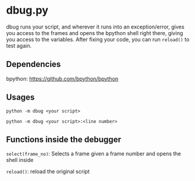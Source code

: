 # dbug.py

dbug runs your script, and wherever it runs into an exception/error, gives you access to the 
frames and opens the bpython shell right there, giving you access to the variables. 
After fixing your code, you can run `reload()` to test again. 

## Dependencies
bpython: https://github.com/bpython/bpython

## Usages
`python -m dbug <your script>`

`python -m dbug <your script>:<line number>`

## Functions inside the debugger
`select(frame_no)`: Selects a frame given a frame number and opens the shell inside

`reload()`: reload the original script
